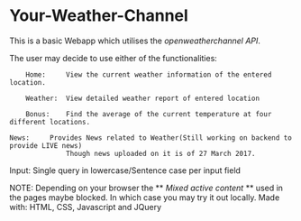 # Your-Weather-Channel


This is a basic Webapp which utilises the *openweatherchannel API*.

The user may decide to use either of the functionalities:

        Home:     View the current weather information of the entered location.
    
        Weather:  View detailed weather report of entered location
	
        Bonus:    Find the average of the current temperature at four different locations.
	
	News:     Provides News related to Weather(Still working on backend to provide LIVE news)
                  Though news uploaded on it is of 27 March 2017.
       

Input: Single query in lowercase/Sentence case per input field



NOTE:
Depending on your browser the ** *Mixed active content* ** used in the pages maybe blocked. In which case you may try it out locally.
Made with: HTML, CSS, Javascript and JQuery
